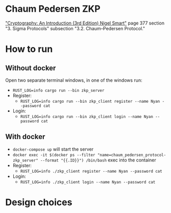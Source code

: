 # Chaum Pedersen ZKP
["Cryptography: An Introduction (3rd Edition) Nigel Smart"](https://www.cs.umd.edu/~waa/414-F11/IntroToCrypto.pdf) page 377 section "3. Sigma Protocols" subsection "3.2. Chaum–Pedersen Protocol."

# How to run

## Without docker
Open two separate terminal windows, in one of the windows run:
- `RUST_LOG=info cargo run --bin zkp_server`
- Register:
  - `RUST_LOG=info cargo run --bin zkp_client register --name Nyan --password cat`
- Login:
  - `RUST_LOG=info cargo run --bin zkp_client login --name Nyan --password cat`

## With docker
- `docker-compose up` will start the server
- `docker exec -it $(docker ps --filter "name=chaum_pedersen_protocol-zkp_server" --format "{{.ID}}") /bin/bash` exec into the container
- Register:
  - `RUST_LOG=info ./zkp_client register --name Nyan --password cat`
- Login:
  - `RUST_LOG=info ./zkp_client login --name Nyan --password cat`

# Design choices
